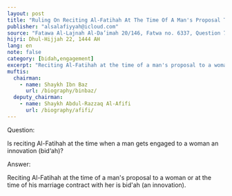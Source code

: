 ```yaml
---
layout: post
title: "Ruling On Reciting Al-Fatihah At The Time Of A Man's Proposal To A Woman"
publisher: "alsalafiyyah@icloud.com"
source: "Fatawa Al-Lajnah Al-Da’imah 20/146, Fatwa no. 6337‏, Question 7"
hijri: Dhul-Hijjah 22, 1444 AH
lang: en
note: false
category: [bidah,engagement]
excerpt: "Reciting Al-Fatihah at the time of a man's proposal to a woman or at the time of his marriage contract with her is bid'ah."
muftis:
  chairman: 
    - name: Shaykh Ibn Baz
      url: /biography/binbaz/
  deputy_chairman:
    - name: Shaykh Abdul-Razzaq Al-Afifi
      url: /biography/afifi/
---
```


Question: 

Is reciting Al-Fatihah at the time when a man gets engaged to a woman an innovation (bid‘ah)? 

Answer: 

Reciting Al-Fatihah at the time of a man's proposal to a woman or at the time of his marriage contract with her is bid'ah (an innovation).

